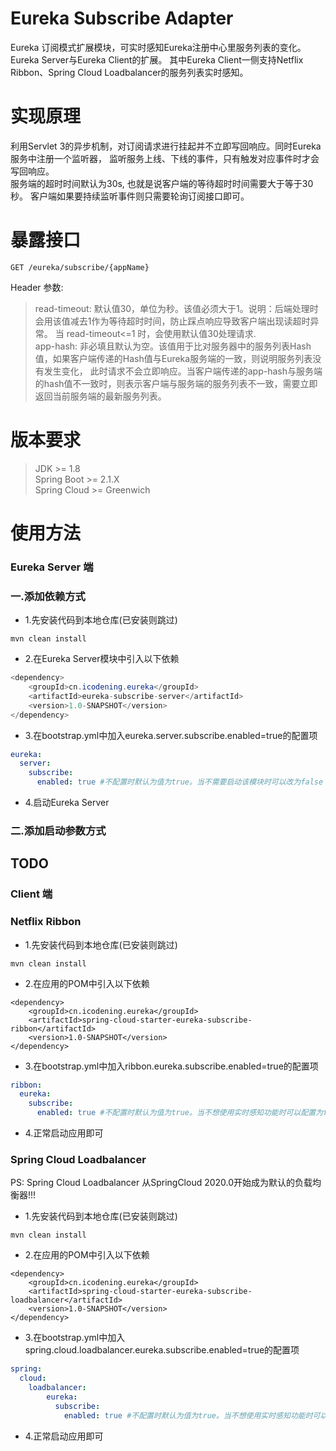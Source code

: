 # Eureka Subscribe Adapter
Eureka 订阅模式扩展模块，可实时感知Eureka注册中心里服务列表的变化。Eureka Server与Eureka Client的扩展。
其中Eureka Client一侧支持Netflix Ribbon、Spring Cloud Loadbalancer的服务列表实时感知。

# 实现原理
利用Servlet 3的异步机制，对订阅请求进行挂起并不立即写回响应。同时Eureka服务中注册一个监听器，
监听服务上线、下线的事件，只有触发对应事件时才会写回响应。  
服务端的超时时间默认为30s, 也就是说客户端的等待超时时间需要大于等于30秒。
客户端如果要持续监听事件则只需要轮询订阅接口即可。

# 暴露接口
````http request
GET /eureka/subscribe/{appName}
````
Header 参数:
> read-timeout: 默认值30，单位为秒。该值必须大于1。说明：后端处理时会用该值减去1作为等待超时时间，防止踩点响应导致客户端出现读超时异常。
> 当 read-timeout<=1 时，会使用默认值30处理请求.  
> app-hash: 非必填且默认为空。该值用于比对服务器中的服务列表Hash值，如果客户端传递的Hash值与Eureka服务端的一致，则说明服务列表没有发生变化，
> 此时请求不会立即响应。当客户端传递的app-hash与服务端的hash值不一致时，则表示客户端与服务端的服务列表不一致，需要立即返回当前服务端的最新服务列表。


# 版本要求
> JDK >= 1.8  
> Spring Boot >= 2.1.X  
> Spring Cloud >= Greenwich

# 使用方法
### Eureka Server 端
### 一.添加依赖方式
* 1.先安装代码到本地仓库(已安装则跳过)
````shell script
mvn clean install
````
* 2.在Eureka Server模块中引入以下依赖
```` java
<dependency>
    <groupId>cn.icodening.eureka</groupId>
    <artifactId>eureka-subscribe-server</artifactId>
    <version>1.0-SNAPSHOT</version>
</dependency>
````
* 3.在bootstrap.yml中加入eureka.server.subscribe.enabled=true的配置项
```` yaml
eureka:
  server:
    subscribe:
      enabled: true #不配置时默认为值为true。当不需要启动该模块时可以改为false
````
* 4.启动Eureka Server

### 二.添加启动参数方式
TODO
---
### Client 端
### Netflix Ribbon
* 1.先安装代码到本地仓库(已安装则跳过)
````shell script
mvn clean install
````
* 2.在应用的POM中引入以下依赖
````shell script
<dependency>
    <groupId>cn.icodening.eureka</groupId>
    <artifactId>spring-cloud-starter-eureka-subscribe-ribbon</artifactId>
    <version>1.0-SNAPSHOT</version>
</dependency>
````
* 3.在bootstrap.yml中加入ribbon.eureka.subscribe.enabled=true的配置项
```` yaml
ribbon:
  eureka:
    subscribe:
      enabled: true #不配置时默认为值为true。当不想使用实时感知功能时可以配置为false
````
* 4.正常启动应用即可  

### Spring Cloud Loadbalancer
PS:  Spring Cloud Loadbalancer 从SpringCloud 2020.0开始成为默认的负载均衡器!!!
* 1.先安装代码到本地仓库(已安装则跳过)
````shell script
mvn clean install
````
* 2.在应用的POM中引入以下依赖
````shell script
<dependency>
    <groupId>cn.icodening.eureka</groupId>
    <artifactId>spring-cloud-starter-eureka-subscribe-loadbalancer</artifactId>
    <version>1.0-SNAPSHOT</version>
</dependency>
````
* 3.在bootstrap.yml中加入spring.cloud.loadbalancer.eureka.subscribe.enabled=true的配置项
```` yaml
spring:
  cloud:
    loadbalancer:
        eureka:
          subscribe:
            enabled: true #不配置时默认为值为true。当不想使用实时感知功能时可以配置为false
````
* 4.正常启动应用即可